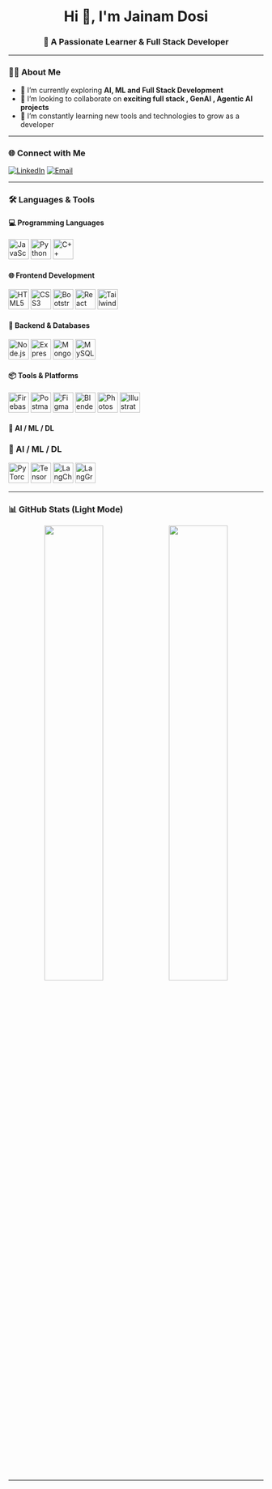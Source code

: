 <h1 align="center">Hi 👋, I'm Jainam Dosi</h1>
<h3 align="center">🚀 A Passionate Learner & Full Stack Developer</h3>

---

### 👨‍💻 About Me
- 🔭 I’m currently exploring **AI, ML and Full Stack Development**
- 👯 I’m looking to collaborate on **exciting full stack , GenAI , Agentic AI projects**
- 🌱 I’m constantly learning new tools and technologies to grow as a developer

---

### 🌐 Connect with Me
<p align="left">
  <a href="https://www.linkedin.com/in/jainam-dosi/" target="_blank"><img src="https://img.shields.io/badge/LinkedIn-blue?style=flat&logo=linkedin" alt="LinkedIn" /></a>
  <a href="dosijainamiitb@gmail.com"><img src="https://img.shields.io/badge/Gmail-red?style=flat&logo=gmail&logoColor=white" alt="Email" /></a>
  <!-- Add more social links as needed -->
</p>

---

### 🛠️ Languages & Tools

#### 💻 Programming Languages

<p>
  <img src="https://cdn.jsdelivr.net/gh/devicons/devicon/icons/javascript/javascript-original.svg" width="40" height="40" alt="JavaScript" />
  <img src="https://cdn.jsdelivr.net/gh/devicons/devicon/icons/python/python-original.svg" width="40" height="40" alt="Python" />
  <img src="https://cdn.jsdelivr.net/gh/devicons/devicon/icons/cplusplus/cplusplus-original.svg" width="40" height="40" alt="C++" />
</p>

#### 🌐 Frontend Development

<p>
  <img src="https://cdn.jsdelivr.net/gh/devicons/devicon/icons/html5/html5-original.svg" width="40" height="40" alt="HTML5" />
  <img src="https://cdn.jsdelivr.net/gh/devicons/devicon/icons/css3/css3-original.svg" width="40" height="40" alt="CSS3" />
  <img src="https://cdn.jsdelivr.net/gh/devicons/devicon/icons/bootstrap/bootstrap-plain.svg" width="40" height="40" alt="Bootstrap" />
  <img src="https://cdn.jsdelivr.net/gh/devicons/devicon/icons/react/react-original.svg" width="40" height="40" alt="React" />
  <img src="https://www.vectorlogo.zone/logos/tailwindcss/tailwindcss-icon.svg" width="40" height="40" alt="Tailwind CSS" />

</p>

#### 🔧 Backend & Databases

<p>
  <img src="https://cdn.jsdelivr.net/gh/devicons/devicon/icons/nodejs/nodejs-original.svg" width="40" height="40" alt="Node.js" />
  <img src="https://cdn.jsdelivr.net/gh/devicons/devicon/icons/express/express-original.svg" width="40" height="40" alt="Express.js" />
  <img src="https://cdn.jsdelivr.net/gh/devicons/devicon/icons/mongodb/mongodb-original.svg" width="40" height="40" alt="MongoDB" />
  <img src="https://cdn.jsdelivr.net/gh/devicons/devicon/icons/mysql/mysql-original.svg" width="40" height="40" alt="MySQL" />
</p>

#### 📦 Tools & Platforms

<p>
  <img src="https://cdn.jsdelivr.net/gh/devicons/devicon/icons/firebase/firebase-plain.svg" width="40" height="40" alt="Firebase" />
  <img src="https://cdn.jsdelivr.net/gh/devicons/devicon/icons/postman/postman-original.svg" width="40" height="40" alt="Postman" />
  <img src="https://cdn.jsdelivr.net/gh/devicons/devicon/icons/figma/figma-original.svg" width="40" height="40" alt="Figma" />
  <img src="https://cdn.jsdelivr.net/gh/devicons/devicon/icons/blender/blender-original.svg" width="40" height="40" alt="Blender" />
  <img src="https://cdn.jsdelivr.net/gh/devicons/devicon/icons/photoshop/photoshop-line.svg" width="40" height="40" alt="Photoshop" />
  <img src="https://cdn.jsdelivr.net/gh/devicons/devicon/icons/illustrator/illustrator-line.svg" width="40" height="40" alt="Illustrator" />
</p>

#### 🤖 AI / ML / DL

### 🤖 AI / ML / DL

<p>
  <img src="https://cdn.jsdelivr.net/gh/devicons/devicon/icons/pytorch/pytorch-original.svg" width="40" height="40" alt="PyTorch" />
  <img src="https://cdn.jsdelivr.net/gh/devicons/devicon/icons/tensorflow/tensorflow-original.svg" width="40" height="40" alt="TensorFlow" />
  <img src="https://cdn.jsdelivr.net/gh/langchain-ai/langchain@master/docs/static/img/logo.svg" width="40" height="40" alt="LangChain" />
  <img src="https://cdn.jsdelivr.net/gh/langchain-ai/langgraph@main/docs/static/logo-light-mode.svg" width="40" height="40" alt="LangGraph" />
</p>



---

### 📊 GitHub Stats (Light Mode)

<p align="center">
  <img src="https://github-readme-stats.vercel.app/api?username=jainamdosi&show_icons=true&theme=default" width="48%" />
  <img src="https://github-readme-stats.vercel.app/api/top-langs/?username=jainamdosi&layout=compact&theme=default" width="48%" />
</p>

---
